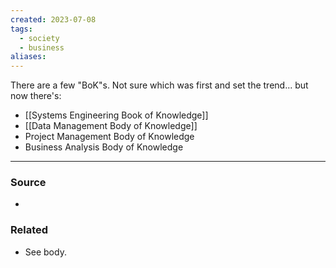 ```yaml
---
created: 2023-07-08
tags:
  - society
  - business
aliases:
---
```

There are a few "BoK"s. Not sure which was first and set the trend... but now there's:

- [[Systems Engineering Book of Knowledge]]
- [[Data Management Body of Knowledge]]
- Project Management Body of Knowledge
- Business Analysis Body of Knowledge

****
### Source
- 

### Related
- See body.